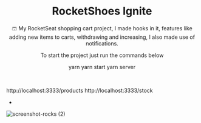 
<h1 align="center">RocketShoes Ignite</h1>

<p align="center">🩳 My RocketSeat shopping cart project, I made hooks in it, features like adding new items to carts, withdrawing and increasing, I also made use of notifications.</p>

<p align="center">To start the project just run the commands below</p>

<p display="flex" align="center">
  yarn 
  yarn start
  yarn server
</p>

<br/>

http://localhost:3333/products
http://localhost:3333/stock

-

![screenshot-rocks (2)](https://user-images.githubusercontent.com/68617133/160614803-04556f49-e7c0-4a39-b443-b944f852e81d.png)


